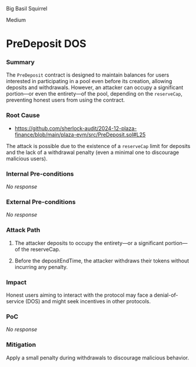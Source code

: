 Big Basil Squirrel

Medium

# PreDeposit DOS

### Summary

The `PreDeposit` contract is designed to maintain balances for users interested in participating in a pool even before its creation, allowing deposits and withdrawals. However, an attacker can occupy a significant portion—or even the entirety—of the pool, depending on the `reserveCap`, preventing honest users from using the contract.

### Root Cause

* https://github.com/sherlock-audit/2024-12-plaza-finance/blob/main/plaza-evm/src/PreDeposit.sol#L25

The attack is possible due to the existence of a `reserveCap` limit for deposits and the lack of a withdrawal penalty (even a minimal one to discourage malicious users).

### Internal Pre-conditions

_No response_

### External Pre-conditions

_No response_

### Attack Path

1. The attacker deposits to occupy the entirety—or a significant portion—of the reserveCap.

2. Before the depositEndTime, the attacker withdraws their tokens without incurring any penalty.

### Impact

Honest users aiming to interact with the protocol may face a denial-of-service (DOS) and might seek incentives in other protocols.

### PoC

_No response_

### Mitigation

Apply a small penalty during withdrawals to discourage malicious behavior.
